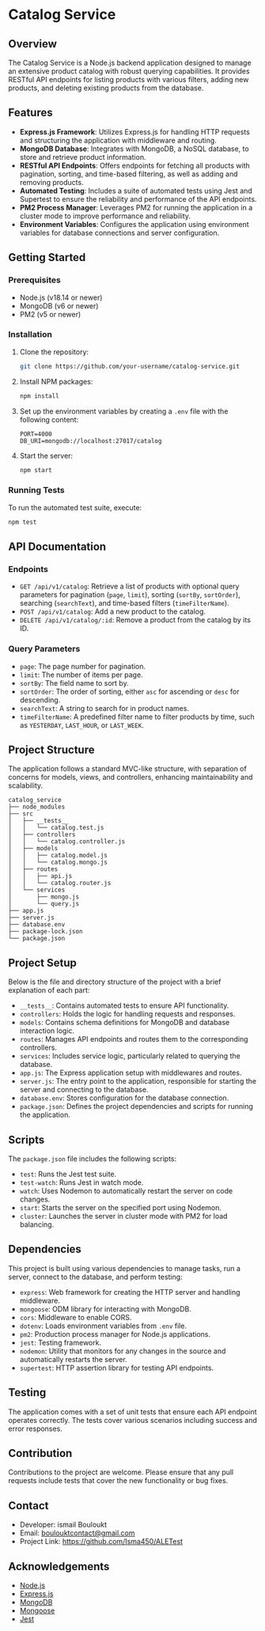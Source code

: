 # Catalog Service

## Overview

The Catalog Service is a Node.js backend application designed to manage an extensive product catalog with robust querying capabilities. It provides RESTful API endpoints for listing products with various filters, adding new products, and deleting existing products from the database.

## Features

- **Express.js Framework**: Utilizes Express.js for handling HTTP requests and structuring the application with middleware and routing.
- **MongoDB Database**: Integrates with MongoDB, a NoSQL database, to store and retrieve product information.
- **RESTful API Endpoints**: Offers endpoints for fetching all products with pagination, sorting, and time-based filtering, as well as adding and removing products.
- **Automated Testing**: Includes a suite of automated tests using Jest and Supertest to ensure the reliability and performance of the API endpoints.
- **PM2 Process Manager**: Leverages PM2 for running the application in a cluster mode to improve performance and reliability.
- **Environment Variables**: Configures the application using environment variables for database connections and server configuration.

## Getting Started

### Prerequisites

- Node.js (v18.14 or newer)
- MongoDB (v6 or newer)
- PM2 (v5 or newer)

### Installation

1. Clone the repository:
   ```sh
   git clone https://github.com/your-username/catalog-service.git
   ```
2. Install NPM packages:
   ```sh
   npm install
   ```
3. Set up the environment variables by creating a `.env` file with the following content:
   ```env
   PORT=4000
   DB_URI=mongodb://localhost:27017/catalog
   ```
4. Start the server:
   ```sh
   npm start
   ```

### Running Tests

To run the automated test suite, execute:

```sh
npm test
```

## API Documentation

### Endpoints

- `GET /api/v1/catalog`: Retrieve a list of products with optional query parameters for pagination (`page`, `limit`), sorting (`sortBy`, `sortOrder`), searching (`searchText`), and time-based filters (`timeFilterName`).
- `POST /api/v1/catalog`: Add a new product to the catalog.
- `DELETE /api/v1/catalog/:id`: Remove a product from the catalog by its ID.

### Query Parameters

- `page`: The page number for pagination.
- `limit`: The number of items per page.
- `sortBy`: The field name to sort by.
- `sortOrder`: The order of sorting, either `asc` for ascending or `desc` for descending.
- `searchText`: A string to search for in product names.
- `timeFilterName`: A predefined filter name to filter products by time, such as `YESTERDAY`, `LAST_HOUR`, or `LAST_WEEK`.

## Project Structure

The application follows a standard MVC-like structure, with separation of concerns for models, views, and controllers, enhancing maintainability and scalability.

```
catalog_service
├── node_modules
├── src
│   ├── __tests__
│   │   └── catalog.test.js
│   ├── controllers
│   │   └── catalog.controller.js
│   ├── models
│   │   ├── catalog.model.js
│   │   └── catalog.mongo.js
│   ├── routes
│   │   ├── api.js
│   │   └── catalog.router.js
│   └── services
│       ├── mongo.js
│       └── query.js
├── app.js
├── server.js
├── database.env
├── package-lock.json
└── package.json
```

## Project Setup

Below is the file and directory structure of the project with a brief explanation of each part:

- `__tests__`: Contains automated tests to ensure API functionality.
- `controllers`: Holds the logic for handling requests and responses.
- `models`: Contains schema definitions for MongoDB and database interaction logic.
- `routes`: Manages API endpoints and routes them to the corresponding controllers.
- `services`: Includes service logic, particularly related to querying the database.
- `app.js`: The Express application setup with middlewares and routes.
- `server.js`: The entry point to the application, responsible for starting the server and connecting to the database.
- `database.env`: Stores configuration for the database connection.
- `package.json`: Defines the project dependencies and scripts for running the application.

## Scripts

The `package.json` file includes the following scripts:

- `test`: Runs the Jest test suite.
- `test-watch`: Runs Jest in watch mode.
- `watch`: Uses Nodemon to automatically restart the server on code changes.
- `start`: Starts the server on the specified port using Nodemon.
- `cluster`: Launches the server in cluster mode with PM2 for load balancing.

## Dependencies

This project is built using various dependencies to manage tasks, run a server, connect to the database, and perform testing:

- `express`: Web framework for creating the HTTP server and handling middleware.
- `mongoose`: ODM library for interacting with MongoDB.
- `cors`: Middleware to enable CORS.
- `dotenv`: Loads environment variables from `.env` file.
- `pm2`: Production process manager for Node.js applications.
- `jest`: Testing framework.
- `nodemon`: Utility that monitors for any changes in the source and automatically restarts the server.
- `supertest`: HTTP assertion library for testing API endpoints.

## Testing

The application comes with a set of unit tests that ensure each API endpoint operates correctly. The tests cover various scenarios including success and error responses.

## Contribution

Contributions to the project are welcome. Please ensure that any pull requests include tests that cover the new functionality or bug fixes.

## Contact

- Developer: ismail Bouloukt
- Email: boulouktcontact@gmail.com
- Project Link: https://github.com/Isma450/ALETest

## Acknowledgements

- [Node.js](https://nodejs.org/)
- [Express.js](https://expressjs.com/)
- [MongoDB](https://www.mongodb.com/)
- [Mongoose](https://mongoosejs.com/)
- [Jest](https://jestjs.io/)

